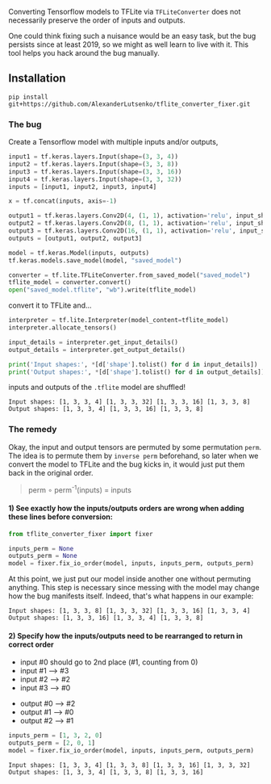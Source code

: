 
Converting Tensorflow models to TFLite via `TFLiteConverter` does not necessarily preserve the order of inputs and outputs.

One could think fixing such a nuisance would be an easy task, but the bug persists since at least 2019, 
so we might as well learn to live with it. This tool helps you hack around the bug manually.

## Installation

```console
pip install git+https://github.com/AlexanderLutsenko/tflite_converter_fixer.git
```

### The bug

Create a Tensorflow model with multiple inputs and/or outputs,

```python
input1 = tf.keras.layers.Input(shape=(3, 3, 4))
input2 = tf.keras.layers.Input(shape=(3, 3, 8))
input3 = tf.keras.layers.Input(shape=(3, 3, 16))
input4 = tf.keras.layers.Input(shape=(3, 3, 32))
inputs = [input1, input2, input3, input4]

x = tf.concat(inputs, axis=-1)

output1 = tf.keras.layers.Conv2D(4, (1, 1), activation='relu', input_shape=(1, 3, 3, 64))(x)
output2 = tf.keras.layers.Conv2D(8, (1, 1), activation='relu', input_shape=(1, 3, 3, 64))(x)
output3 = tf.keras.layers.Conv2D(16, (1, 1), activation='relu', input_shape=(1, 3, 3, 64))(x)
outputs = [output1, output2, output3]

model = tf.keras.Model(inputs, outputs)
tf.keras.models.save_model(model, "saved_model")
```

```python
converter = tf.lite.TFLiteConverter.from_saved_model("saved_model")
tflite_model = converter.convert()
open("saved_model.tflite", "wb").write(tflite_model)
```

convert it to TFLite and...

```python
interpreter = tf.lite.Interpreter(model_content=tflite_model)
interpreter.allocate_tensors()

input_details = interpreter.get_input_details()
output_details = interpreter.get_output_details()

print('Input shapes:', *[d['shape'].tolist() for d in input_details])
print('Output shapes:', *[d['shape'].tolist() for d in output_details])
```

inputs and outputs of the `.tflite` model are shuffled!

```console
Input shapes: [1, 3, 3, 4] [1, 3, 3, 32] [1, 3, 3, 16] [1, 3, 3, 8]
Output shapes: [1, 3, 3, 4] [1, 3, 3, 16] [1, 3, 3, 8]
```

### The remedy

Okay, the input and output tensors are permuted by some permutation `perm`.
The idea is to permute them by `inverse perm` beforehand, 
so later when we convert the model to TFLite and the bug kicks in, it would just put them back in the original order.
> perm ∘ perm<sup>-1</sup>(inputs) = inputs

#### 1) See exactly how the inputs/outputs orders are wrong when adding these lines before conversion: 

```python
from tflite_converter_fixer import fixer

inputs_perm = None
outputs_perm = None
model = fixer.fix_io_order(model, inputs, inputs_perm, outputs_perm)
```
At this point, we just put our model inside another one without permuting anything.
This step is necessary since messing with the model may change how the bug manifests itself.
Indeed, that's what happens in our example:

```console
Input shapes: [1, 3, 3, 8] [1, 3, 3, 32] [1, 3, 3, 16] [1, 3, 3, 4]
Output shapes: [1, 3, 3, 16] [1, 3, 3, 4] [1, 3, 3, 8]
```

#### 2) Specify how the inputs/outputs need to be rearranged to return in correct order

* input #0 should go to 2nd place (#1, counting from 0)
* input #1 --> #3
* input #2 --> #2
* input #3 --> #0
 
- output #0 --> #2
- output #1 --> #0
- output #2 --> #1

```python
inputs_perm = [1, 3, 2, 0]
outputs_perm = [2, 0, 1]
model = fixer.fix_io_order(model, inputs, inputs_perm, outputs_perm)
```

```console
Input shapes: [1, 3, 3, 4] [1, 3, 3, 8] [1, 3, 3, 16] [1, 3, 3, 32]
Output shapes: [1, 3, 3, 4] [1, 3, 3, 8] [1, 3, 3, 16]
```

